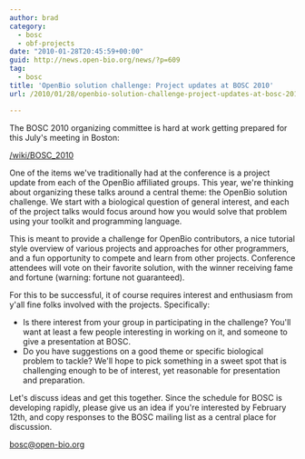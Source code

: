 ```yaml
---
author: brad
category:
  - bosc
  - obf-projects
date: "2010-01-28T20:45:59+00:00"
guid: http://news.open-bio.org/news/?p=609
tag:
  - bosc
title: 'OpenBio solution challenge: Project updates at BOSC 2010'
url: /2010/01/28/openbio-solution-challenge-project-updates-at-bosc-2010/

---
```

The BOSC 2010 organizing committee is hard at work getting prepared for this
July's meeting in Boston:

[/wiki/BOSC\_2010](/wiki/BOSC_2010)

One of the items we've traditionally had at the conference is a project
update from each of the OpenBio affiliated groups. This year, we're thinking
about organizing these talks around a central theme: the OpenBio solution
challenge. We start with a biological question of general interest, and each
of the project talks would focus around how you would solve that problem
using your toolkit and programming language.

This is meant to provide a challenge for OpenBio contributors, a nice tutorial
style overview of various projects and approaches for other programmers, and a
fun opportunity to compete and learn from other projects. Conference attendees
will vote on their favorite solution, with the winner receiving fame and
fortune (warning: fortune not guaranteed).

For this to be successful, it of course requires interest and enthusiasm from
y'all fine folks involved with the projects. Specifically:

- Is there interest from your group in participating in the challenge? You'll
  want at least a few people interesting in working on it, and someone to give
  a presentation at BOSC.
- Do you have suggestions on a good theme or specific biological problem to
  tackle? We'll hope to pick something in a sweet spot that is challenging
  enough to be of interest, yet reasonable for presentation and preparation.

Let's discuss ideas and get this together. Since the schedule for BOSC is
developing rapidly, please give us an idea if you're interested by
February 12th, and copy responses to the BOSC mailing list as a central
place for discussion.

[bosc@open-bio.org](mailto:bosc@open-bio.org)

